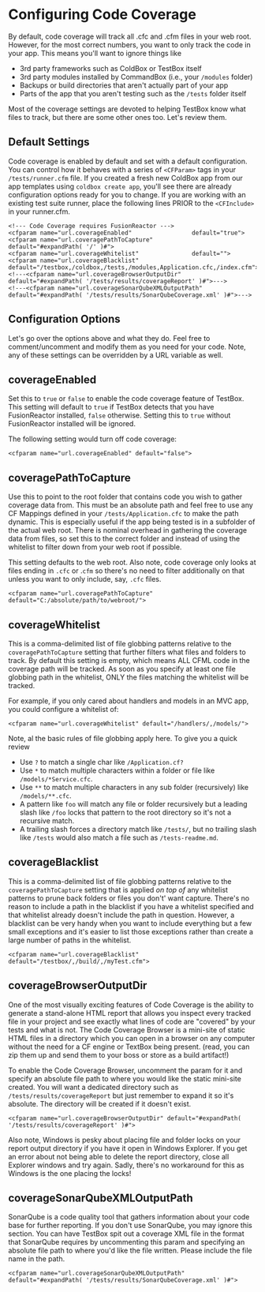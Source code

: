 # Configuring Code Coverage

By default, code coverage will track all .cfc and .cfm files in your web root.  However, for the most correct numbers, you want to only track the code in your app.  This means you'll want to ignore things like

* 3rd party frameworks such as ColdBox or TestBox itself
* 3rd party modules installed by CommandBox \(i.e., your `/modules` folder\)
* Backups or build directories that aren't actually part of your app
* Parts of the app that you aren't testing such as the `/tests` folder itself

Most of the coverage settings are devoted to helping TestBox know what files to track, but there are some other ones too.  Let's review them.

## Default Settings

Code coverage is enabled by default and set with a default configuration.  You can control how it behaves with a series of `<CFParam>` tags in your `/tests/runner.cfm` file.  If you created a fresh new ColdBox app from our app templates using `coldbox create app`, you'll see there are already configuration options ready for you to change.  If you are working with an existing test suite runner, place the following lines PRIOR to the `<CFInclude>` in your runner.cfm.

```markup
<!--- Code Coverage requires FusionReactor --->
<cfparam name="url.coverageEnabled"					default="true">
<cfparam name="url.coveragePathToCapture"			default="#expandPath( '/' )#">
<cfparam name="url.coverageWhitelist"				default="">
<cfparam name="url.coverageBlacklist"				default="/testbox,/coldbox,/tests,/modules,Application.cfc,/index.cfm">
<!---<cfparam name="url.coverageBrowserOutputDir"		default="#expandPath( '/tests/results/coverageReport' )#">--->
<!---<cfparam name="url.coverageSonarQubeXMLOutputPath"	default="#expandPath( '/tests/results/SonarQubeCoverage.xml' )#">--->
```

## Configuration Options

Let's go over the options above and what they do.  Feel free to comment/uncomment and modify them as you need for your code.  Note, any of these settings can be overridden by a URL variable as well.  

## coverageEnabled

Set this to `true` or `false` to enable the code coverage feature of TestBox.  This setting will default to `true` if TestBox detects that you have FusionReactor installed, `false` otherwise.  Setting this to `true` without FusionReactor installed will be ignored.

The following setting would turn off code coverage:

```markup
<cfparam name="url.coverageEnabled" default="false">
```

## coveragePathToCapture

Use this to point to the root folder that contains code you wish to gather coverage data from.  This must be an absolute path and feel free to use any CF Mappings defined in your `/tests/Application.cfc` to make the path dynamic.  This is especially useful if the app being tested is in a subfolder of the actual web root. There is nominal overhead in gathering the coverage data from files, so set this to the correct folder and instead of using the whitelist to filter down from your web root if possible.  

This setting defaults to the web root.  Also note, code coverage only looks at files ending in `.cfc` or .`cfm` so there's no need to filter additionally on that unless you want to only include, say, `.cfc` files.



```markup
<cfparam name="url.coveragePathToCapture" default="C:/absolute/path/to/webroot/">
```

## coverageWhitelist

This is a comma-delimited list of file globbing patterns relative to the `coveragePathToCapture` setting that further filters what files and folders to track.  By default this setting is empty, which means ALL CFML code in the coverage path will be tracked.  As soon as you specify at least one file globbing path in the whitelist, ONLY the files matching the whitelist will be tracked.  

For example, if you only cared about handlers and models in an MVC app, you could configure a whitelist of:

```markup
<cfparam name="url.coverageWhitelist" default="/handlers/,/models/">
```

Note, al the basic rules of file globbing apply here.  To give you a quick review

* Use `?` to match a single char like `/Application.cf?` 
* Use `*` to match multiple characters within a folder or file like `/models/*Service.cfc`.
* Use `**` to match multiple characters in any sub folder \(recursively\) like `/models/**.cfc`.
* A pattern like `foo` will match any file or folder recursively but a leading slash like `/foo` locks that pattern to the root directory so it's not a recursive match.
* A trailing slash forces a directory match like `/tests/`, but no trailing slash like `/tests` would also match a file such as `/tests-readme.md`. 

## coverageBlacklist

This is a comma-delimited list of file globbing patterns relative to the `coveragePathToCapture` setting that is applied _on top of_ any whitelist patterns to prune back folders or files you don't' want capture.  There's no reason to include a path in the blacklist if you have a whitelist specified and that whitelist already doesn't include the path in question.  However, a blacklist can be very handy when you want to include everything but a few small exceptions and it's easier to list those exceptions rather than create a large number of paths in the whitelist.  

```markup
<cfparam name="url.coverageBlacklist" default="/testbox/,/build/,/myTest.cfm">
```

## coverageBrowserOutputDir

One of the most visually exciting features of Code Coverage is the ability to generate a stand-alone HTML report that allows you inspect every tracked file in your project and see exactly what lines of code are "covered" by your tests and what is not.  The Code Coverage Browser is a mini-site of static HTML files in a directory which you can open in a browser on any computer without the need for a CF engine or TextBox being present. \(read, you can zip them up and send them to your boss or store as a build artifact!\)

To enable the Code Coverage Browser, uncomment the param for it and specify an absolute file path to where you would like the static mini-site created.  You will want a dedicated directory such as `/tests/results/coverageReport` but just remember to expand it so it's absolute.  The directory will be created if it doesn't exist. 

```markup
<cfparam name="url.coverageBrowserOutputDir" default="#expandPath( '/tests/results/coverageReport' )#">
```

Also note, Windows is pesky about placing file and folder locks on your report output directory if you have it open in Windows Explorer.  If you get an error about not being able to delete the report directory, close all Explorer windows and try again.  Sadly, there's no workaround for this as Windows is the one placing the locks!

## coverageSonarQubeXMLOutputPath

SonarQube is a code quality tool that gathers information about your code base for further reporting.  If you don't use SonarQube, you may ignore this section.  You can have TestBox spit out a coverage XML file in the format that SonarQube requires by uncommenting this param and specifying an absolute file path to where you'd like the file written.  Please include the file name in the path.

```markup
<cfparam name="url.coverageSonarQubeXMLOutputPath" default="#expandPath( '/tests/results/SonarQubeCoverage.xml' )#">
```

